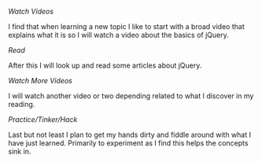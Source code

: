 *Watch Videos*

I find that when learning a new topic I like to start with a broad video that explains what it is so I will watch a video about the basics of jQuery.

*Read*

After this I will look up and read some articles about jQuery.

*Watch More Videos*

I will watch another video or two depending related to what I discover in my reading.

*Practice/Tinker/Hack*

Last but not least I plan to get my hands dirty and fiddle around with what I have just learned. Primarily to experiment as I find this helps the concepts sink in.